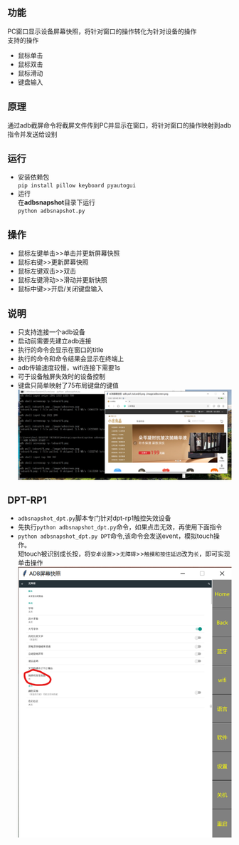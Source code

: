 ## 功能
PC窗口显示设备屏幕快照，将针对窗口的操作转化为针对设备的操作  
支持的操作  
- 鼠标单击  
- 鼠标双击 
- 鼠标滑动
- 键盘输入
## 原理  
通过adb截屏命令将截屏文件传到PC并显示在窗口，将针对窗口的操作映射到adb指令并发送给设别  
## 运行
- 安装依赖包  
`pip install pillow keyboard pyautogui`  
- 运行  
在**adbsnapshot**目录下运行  
`python adbsnapshot.py`   
## 操作  
- 鼠标左键单击>>单击并更新屏幕快照  
- 鼠标右键>>更新屏幕快照  
- 鼠标左键双击>>双击  
- 鼠标左键滑动>>滑动并更新快照  
- 鼠标中键>>开启/关闭键盘输入
## 说明  
- 只支持连接一个adb设备  
- 启动前需要先建立adb连接
- 执行的命令会显示在窗口的title
- 执行的命令和命令结果会显示在终端上  
- adb传输速度较慢，wifi连接下需要1s
- 可于设备触屏失效时的设备控制  
- 键盘只简单映射了75布局键盘的键值  
![](https://github.com/Marspacecraft/adbsnapshot/blob/main/pic.png)    

## DPT-RP1  
- `adbsnapshot_dpt.py`脚本专门针对dpt-rp1触控失效设备  
- 先执行`python adbsnapshot_dpt.py`命令，如果点击无效，再使用下面指令  
- `python adbsnapshot_dpt.py DPT`命令,该命令会发送event，模拟touch操作。  
短touch被识别成长按，将`安卓设置`>>`无障碍`>>`触摸和按住延迟`改为`长`，即可实现单击操作
![](https://github.com/Marspacecraft/adbsnapshot/blob/main/pic2.png)

